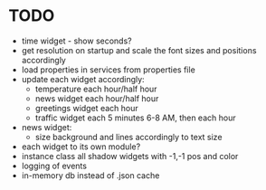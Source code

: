 # TODO
* time widget - show seconds?
* get resolution on startup and scale the font sizes and positions accordingly
* load properties in services from properties file
* update each widget accordingly:
    * temperature each hour/half hour
    * news widget each hour/half hour
    * greetings widget each hour
    * traffic widget each 5 minutes 6-8 AM, then each hour
* news widget:
    * size background and lines accordingly to text size
* each widget to its own module?
* instance class all shadow widgets with -1,-1 pos and color
* logging of events
* in-memory db instead of .json cache